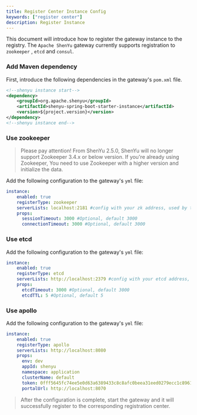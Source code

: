 ```yaml
---
title: Register Center Instance Config
keywords: ["register center"]
description: Register Instance
---
```


This document will introduce how to register the gateway instance to the registry. The `Apache ShenYu` gateway currently supports registration to `zookeeper` , `etcd` and `consul`.

### Add Maven dependency

First, introduce the following dependencies in the gateway's `pom.xml` file.

```xml
<!--shenyu instance start-->
<dependency>
    <groupId>org.apache.shenyu</groupId>
    <artifactId>shenyu-spring-boot-starter-instance</artifactId>
    <version>${project.version}</version>
</dependency>
<!--shenyu instance end-->
```

### Use zookeeper

> Please pay attention! From ShenYu 2.5.0, ShenYu will no longer support Zookeeper 3.4.x or below version. If you're already using Zookeeper, You need to use Zookeeper with a higher version and initialize the data.

Add the following configuration to the gateway's `yml` file:

```yaml
instance:
    enabled: true
    registerType: zookeeper
    serverLists: localhost:2181 #config with your zk address, used by the cluster environment, separated with (,).
    props:
      sessionTimeout: 3000 #Optional, default 3000
      connectionTimeout: 3000 #Optional, default 3000
```

### Use etcd

Add the following configuration to the gateway's `yml` file:

```yaml
instance:
    enabled: true
    registerType: etcd
    serverLists: http://localhost:2379 #config with your etcd address, used by the cluster environment, separated with (,).
    props:
      etcdTimeout: 3000 #Optional, default 3000
      etcdTTL: 5 #Optional, default 5
```

### Use apollo

Add the following configuration to the gateway's `yml` file:

```yaml
instance:
    enabled: true
    registerType: apollo
    serverLists: http://localhost:8080
    props:
      env: dev
      appId: shenyu
      namespace: application
      clusterName: default
      token: 0fff5645fc74ee5e0d63a6389433c8c8afc0beea31eed0279ecc1c8961d12da9
      portalUrl: http://localhost:8070
```


> After the configuration is complete, start the gateway and it will successfully register to the corresponding registration center.
